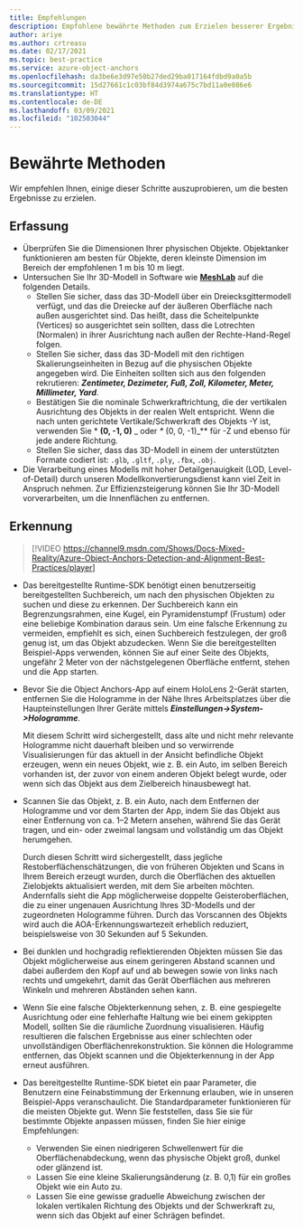 ```yaml
---
title: Empfehlungen
description: Empfohlene bewährte Methoden zum Erzielen besserer Ergebnisse
author: ariye
ms.author: crtreasu
ms.date: 02/17/2021
ms.topic: best-practice
ms.service: azure-object-anchors
ms.openlocfilehash: da3be6e3d97e50b27ded29ba017164fdbd9a0a5b
ms.sourcegitcommit: 15d27661c1c03bf84d3974a675c7bd11a0e086e6
ms.translationtype: HT
ms.contentlocale: de-DE
ms.lasthandoff: 03/09/2021
ms.locfileid: "102503044"
---
```

# <a name="best-practices"></a>Bewährte Methoden

Wir empfehlen Ihnen, einige dieser Schritte auszuprobieren, um die besten Ergebnisse zu erzielen.

## <a name="ingestion"></a>Erfassung

- Überprüfen Sie die Dimensionen Ihrer physischen Objekte. Objektanker funktionieren am besten für Objekte, deren kleinste Dimension im Bereich der empfohlenen 1 m bis 10 m liegt.
- Untersuchen Sie Ihr 3D-Modell in Software wie [**MeshLab**](https://www.meshlab.net/) auf die folgenden Details.
  - Stellen Sie sicher, dass das 3D-Modell über ein Dreiecksgittermodell verfügt, und das die Dreiecke auf der äußeren Oberfläche nach außen ausgerichtet sind. Das heißt, dass die Scheitelpunkte (Vertices) so ausgerichtet sein sollten, dass die Lotrechten (Normalen) in ihrer Ausrichtung nach außen der Rechte-Hand-Regel folgen.
  - Stellen Sie sicher, dass das 3D-Modell mit den richtigen Skalierungseinheiten in Bezug auf die physischen Objekte angegeben wird. Die Einheiten sollten sich aus den folgenden rekrutieren: ***Zentimeter, Dezimeter, Fuß, Zoll, Kilometer, Meter, Millimeter, Yard***.
  - Bestätigen Sie die nominale Schwerkraftrichtung, die der vertikalen Ausrichtung des Objekts in der realen Welt entspricht. Wenn die nach unten gerichtete Vertikale/Schwerkraft des Objekts -Y ist, verwenden Sie * **(0, -1, 0)** _ oder _*_ (0, 0, -1)_** für -Z und ebenso für jede andere Richtung.
  - Stellen Sie sicher, dass das 3D-Modell in einem der unterstützten Formate codiert ist: `.glb`, `.gltf`, `.ply`, `.fbx`, `.obj`.
- Die Verarbeitung eines Modells mit hoher Detailgenauigkeit (LOD, Level-of-Detail) durch unseren Modellkonvertierungsdienst kann viel Zeit in Anspruch nehmen. Zur Effizienzsteigerung können Sie Ihr 3D-Modell vorverarbeiten, um die Innenflächen zu entfernen.

## <a name="detection"></a>Erkennung

> [!VIDEO https://channel9.msdn.com/Shows/Docs-Mixed-Reality/Azure-Object-Anchors-Detection-and-Alignment-Best-Practices/player]

- Das bereitgestellte Runtime-SDK benötigt einen benutzerseitig bereitgestellten Suchbereich, um nach den physischen Objekten zu suchen und diese zu erkennen. Der Suchbereich kann ein Begrenzungsrahmen, eine Kugel, ein Pyramidenstumpf (Frustum) oder eine beliebige Kombination daraus sein. Um eine falsche Erkennung zu vermeiden, empfiehlt es sich, einen Suchbereich festzulegen, der groß genug ist, um das Objekt abzudecken. Wenn Sie die bereitgestellten Beispiel-Apps verwenden, können Sie auf einer Seite des Objekts, ungefähr 2 Meter von der nächstgelegenen Oberfläche entfernt, stehen und die App starten.
- Bevor Sie die Object Anchors-App auf einem HoloLens 2-Gerät starten, entfernen Sie die Hologramme in der Nähe Ihres Arbeitsplatzes über die Haupteinstellungen Ihrer Geräte mittels ***Einstellungen->System->Hologramme***.

  Mit diesem Schritt wird sichergestellt, dass alte und nicht mehr relevante Hologramme nicht dauerhaft bleiben und so verwirrende Visualisierungen für das aktuell in der Ansicht befindliche Objekt erzeugen, wenn ein neues Objekt, wie z. B. ein Auto, im selben Bereich vorhanden ist, der zuvor von einem anderen Objekt belegt wurde, oder wenn sich das Objekt aus dem Zielbereich hinausbewegt hat.
- Scannen Sie das Objekt, z. B. ein Auto, nach dem Entfernen der Hologramme und vor dem Starten der App, indem Sie das Objekt aus einer Entfernung von ca. 1–2 Metern ansehen, während Sie das Gerät tragen, und ein- oder zweimal langsam und vollständig um das Objekt herumgehen.

  Durch diesen Schritt wird sichergestellt, dass jegliche Restoberflächenschätzungen, die von früheren Objekten und Scans in Ihrem Bereich erzeugt wurden, durch die Oberflächen des aktuellen Zielobjekts aktualisiert werden, mit dem Sie arbeiten möchten. Andernfalls sieht die App möglicherweise doppelte Geisteroberflächen, die zu einer ungenauen Ausrichtung Ihres 3D-Modells und der zugeordneten Hologramme führen. Durch das Vorscannen des Objekts wird auch die AOA-Erkennungswartezeit erheblich reduziert, beispielsweise von 30 Sekunden auf 5 Sekunden.
- Bei dunklen und hochgradig reflektierenden Objekten müssen Sie das Objekt möglicherweise aus einem geringeren Abstand scannen und dabei außerdem den Kopf auf und ab bewegen sowie von links nach rechts und umgekehrt, damit das Gerät Oberflächen aus mehreren Winkeln und mehreren Abständen sehen kann.
- Wenn Sie eine falsche Objekterkennung sehen, z. B. eine gespiegelte Ausrichtung oder eine fehlerhafte Haltung wie bei einem gekippten Modell, sollten Sie die räumliche Zuordnung visualisieren. Häufig resultieren die falschen Ergebnisse aus einer schlechten oder unvollständigen Oberflächenrekonstruktion. Sie können die Hologramme entfernen, das Objekt scannen und die Objekterkennung in der App erneut ausführen.
- Das bereitgestellte Runtime-SDK bietet ein paar Parameter, die Benutzern eine Feinabstimmung der Erkennung erlauben, wie in unseren Beispiel-Apps veranschaulicht. Die Standardparameter funktionieren für die meisten Objekte gut. Wenn Sie feststellen, dass Sie sie für bestimmte Objekte anpassen müssen, finden Sie hier einige Empfehlungen:
  - Verwenden Sie einen niedrigeren Schwellenwert für die Oberflächenabdeckung, wenn das physische Objekt groß, dunkel oder glänzend ist.
  - Lassen Sie eine kleine Skalierungsänderung (z. B. 0,1) für ein großes Objekt wie ein Auto zu.
  - Lassen Sie eine gewisse graduelle Abweichung zwischen der lokalen vertikalen Richtung des Objekts und der Schwerkraft zu, wenn sich das Objekt auf einer Schrägen befindet.
